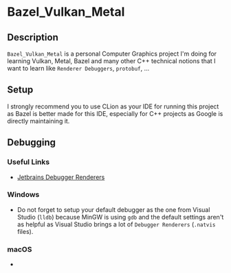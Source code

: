 # Bazel_Vulkan_Metal

## Description

`Bazel_Vulkan_Metal` is a personal Computer Graphics project I'm doing for learning Vulkan, Metal, Bazel and many other C++ technical notions that I want to learn like `Renderer Debuggers`, `protobuf`, ...


## Setup

I strongly recommend you to use CLion as your IDE for running this project as Bazel is better made for this IDE, especially for C++ projects as Google is directly maintaining it. 

## Debugging

### Useful Links

- [Jetbrains Debugger Renderers](https://www.jetbrains.com/help/clion/qt-tutorial.html#debug-renderers)

### Windows

- Do not forget to setup your default debugger as the one from Visual Studio (`lldb`) because MinGW is using `gdb` and the default settings aren't as helpful as Visual Studio brings a lot of `Debugger Renderers` (`.natvis` files).

### macOS

- 